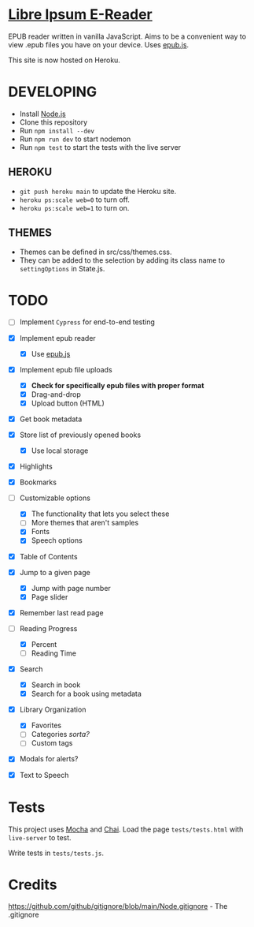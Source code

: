 # [Libre Ipsum E-Reader](https://libreipsum.herokuapp.com/)

EPUB reader written in vanilla JavaScript.
Aims to be a convenient way to view .epub files
you have on your device.
Uses [epub.js](https://github.com/futurepress/epub.js/).

This site is now hosted on Heroku.

# DEVELOPING

- Install [Node.js](https://nodejs.org/en/)
- Clone this repository
- Run `npm install --dev`
- Run `npm run dev` to start nodemon
- Run `npm test` to start the tests with the live server

## HEROKU

- `git push heroku main` to update the Heroku site.
- `heroku ps:scale web=0` to turn off.
- `heroku ps:scale web=1` to turn on.

## THEMES

- Themes can be defined in src/css/themes.css.
- They can be added to the selection by adding its class name to `settingOptions` in State.js.

# TODO

- [ ] Implement `Cypress` for end-to-end testing
- [x] Implement epub reader
  - [x] Use [epub.js](https://github.com/futurepress/epub.js/)
- [x] Implement epub file uploads
  - [x] **Check for specifically epub files with proper format**
  - [x] Drag-and-drop
  - [x] Upload button (HTML)
- [x] Get book metadata
- [x] Store list of previously opened books
  - [x] Use local storage
- [x] Highlights
- [x] Bookmarks
- [ ] Customizable options
  - [x] The functionality that lets you select these
  - [ ] More themes that aren't samples
  - [x] Fonts
  - [x] Speech options
- [x] Table of Contents
- [x] Jump to a given page
  - [x] Jump with page number
  - [x] Page slider
- [x] Remember last read page
- [ ] Reading Progress
  - [x] Percent
  - [ ] Reading Time
- [x] Search
  - [x] Search in book
  - [x] Search for a book using metadata
- [x] Library Organization
  - [x] Favorites
  - [ ] Categories _sorta?_
  - [ ] Custom tags
- [x] Modals for alerts?
- [x] Text to Speech


# Tests

This project uses [Mocha](https://mochajs.org/) and [Chai](https://www.chaijs.com/).
Load the page `tests/tests.html` with `live-server` to test.

Write tests in `tests/tests.js`.

# Credits

https://github.com/github/gitignore/blob/main/Node.gitignore - The .gitignore
